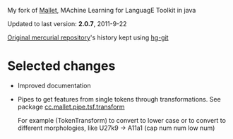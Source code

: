 My fork of [Mallet](http://mallet.cs.umass.edu/index.php), MAchine Learning for LanguagE Toolkit in java

Updated to last version: **2.0.7**, 2011-9-22

[Original mercurial repository](http://hg-iesl.cs.umass.edu/hg/mallet)'s history kept using [hg-git](http://hg-git.github.com/)


# Selected changes

* Improved documentation

* Pipes to get features from single tokens through transformations.
  See package [cc.mallet.pipe.tsf.transform](https://github.com/jmcejuela/mallet/tree/master/src/cc/mallet/pipe/tsf/transform)
  
  For example (TokenTransform) to convert to lower case or
  to convert to different morphologies, like U27k9 -> A11a1
  (cap num num low num)
  
